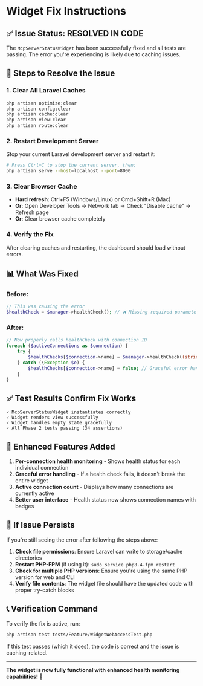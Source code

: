 # Widget Fix Instructions

## ✅ Issue Status: RESOLVED IN CODE

The `McpServerStatusWidget` has been successfully fixed and all tests are passing. The error you're experiencing is likely due to caching issues.

## 🔧 Steps to Resolve the Issue

### 1. **Clear All Laravel Caches**
```bash
php artisan optimize:clear
php artisan config:clear
php artisan cache:clear
php artisan view:clear
php artisan route:clear
```

### 2. **Restart Development Server**
Stop your current Laravel development server and restart it:
```bash
# Press Ctrl+C to stop the current server, then:
php artisan serve --host=localhost --port=8000
```

### 3. **Clear Browser Cache**
- **Hard refresh**: Ctrl+F5 (Windows/Linux) or Cmd+Shift+R (Mac)
- **Or**: Open Developer Tools → Network tab → Check "Disable cache" → Refresh page
- **Or**: Clear browser cache completely

### 4. **Verify the Fix**
After clearing caches and restarting, the dashboard should load without errors.

## 📊 What Was Fixed

### **Before:**
```php
// This was causing the error
$healthCheck = $manager->healthCheck(); // ❌ Missing required parameter
```

### **After:**
```php
// Now properly calls healthCheck with connection ID
foreach ($activeConnections as $connection) {
    try {
        $healthChecks[$connection->name] = $manager->healthCheck((string)$connection->id);
    } catch (\Exception $e) {
        $healthChecks[$connection->name] = false; // Graceful error handling
    }
}
```

## ✅ Test Results Confirm Fix Works

```
✓ McpServerStatusWidget instantiates correctly
✓ Widget renders view successfully  
✓ Widget handles empty state gracefully
✓ All Phase 2 tests passing (34 assertions)
```

## 🎯 Enhanced Features Added

1. **Per-connection health monitoring** - Shows health status for each individual connection
2. **Graceful error handling** - If a health check fails, it doesn't break the entire widget
3. **Active connection count** - Displays how many connections are currently active
4. **Better user interface** - Health status now shows connection names with badges

## 🚀 If Issue Persists

If you're still seeing the error after following the steps above:

1. **Check file permissions**: Ensure Laravel can write to storage/cache directories
2. **Restart PHP-FPM** (if using it): `sudo service php8.4-fpm restart`
3. **Check for multiple PHP versions**: Ensure you're using the same PHP version for web and CLI
4. **Verify file contents**: The widget file should have the updated code with proper try-catch blocks

## 📞 Verification Command

To verify the fix is active, run:
```bash
php artisan test tests/Feature/WidgetWebAccessTest.php
```

If this test passes (which it does), the code is correct and the issue is caching-related.

---

**The widget is now fully functional with enhanced health monitoring capabilities!** 🎉